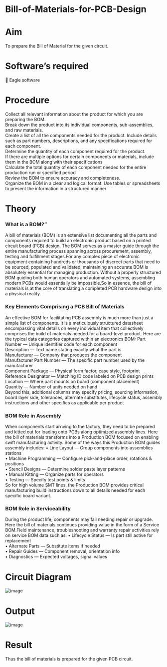 # Bill-of-Materials-for-PCB-Design
# Aim

To prepare the Bill of Material for the given circuit.

# Software’s required

	Eagle software

# Procedure

Collect all relevant information about the product for which you are preparing the BOM. </br>
Break down the product into its individual components, sub-assemblies, and raw materials. </br>
Create a list of all the components needed for the product. Include details such as part numbers, descriptions, and any specifications required for each component. </br>
Determine the quantity of each component required for the product. </br>
If there are multiple options for certain components or materials, include them in the BOM along with their specifications </br>
Calculate the total quantity of each component needed for the entire production run or specified period </br>
Review the BOM to ensure accuracy and completeness. </br>
Organize the BOM in a clear and logical format. Use tables or spreadsheets to present the information in a structured manner </br>

# Theory

### What is a BOM?”

A bill of materials (BOM) is an extensive list documenting all the parts and components required to build an electronic product based on a printed circuit board (PCB) design. The BOM serves as a master guide through the entire manufacturing process spanning across procurement, assembly, testing and fulfillment stages.For any complex piece of electronic equipment containing hundreds or thousands of discreet parts that need to be sourced, populated and validated, maintaining an accurate BOM is absolutely essential for managing production. Without a properly structured BOM guiding both human operators and automated systems, assembling modern PCBs would essentially be impossible.So in essence, the bill of materials is at the core of translating a completed PCB hardware design into a physical reality.

### Key Elements Comprising a PCB Bill of Materials

An effective BOM for facilitating PCB assembly is much more than just a simple list of components. It is a meticulously structured datasheet encompassing vital details on every individual item that collectively comprises the build of materials needed for a board-level product.
Here are the typical data categories captured within an electronics BOM:
Part Number — Unique identifier code for each component </br>
Description — Text name stating exactly what the part is </br>
Manufacturer — Company that produces the component </br>
Manufacturer Part Number — The specific part number used by the manufacturer </br>
Component Package — Physical form factor, case style, footprint </br>
Reference Designator — Matching ID code labeled on PCB design prints </br>
Location — Where part mounts on board (component placement) </br>
Quantity — Number of units needed on hand </br>
Beyond this, additional columns may specify pricing, sourcing information, board layer side, tolerances, alternate substitutes, lifecycle status, assembly instructions and other specifics as applicable per product

### BOM Role in Assembly

When components start arriving to the factory, they need to be prepared and kitted out for loading onto PCBs along optimized assembly lines. Here the bill of materials transforms into a Production BOM focused on enabling swift manufacturing activity.
Some of the ways this Production BOM guides assembly includes:
•	Line Layout — Group components into assemblies stations </br>
•	Machine Programming — Configure pick-and-place order, rotations & positions </br>
•	Stencil Designs — Determine solder paste layer patterns </br>
•	Manual Kitting — Organize parts for operators </br>
•	Testing — Specify test points & limits </br>
So for high volume SMT lines, the Production BOM provides critical manufacturing build instructions down to all details needed for each specific board variant.

### BOM Role in Serviceability

During the product life, components may fail needing repair or upgrade. Here the bill of materials continues providing value in the form of a Service BOM.Field maintenance, troubleshooting and warranty repair activities rely on service BOM data such as:
•	Lifecycle Status — Is part still active for replacement </br>
•	Alternate Parts — Substitute items if needed </br>
•	Repair Guides — Component removal, orientation info </br>
•	Diagnostics — Expected voltages, signal values </br>

# Circuit Diagram
![image](https://github.com/Raji1009/Bill-of-Materials-for-PCB-Design/assets/89059861/b6b1c16f-3dfa-4c0d-bf59-fd4c05bbc4ce)

# Output
![image](https://github.com/Raji1009/Bill-of-Materials-for-PCB-Design/assets/89059861/18d95315-6072-4553-8f7a-9ffced0ec89a)


# Result 
Thus the bill of materials is prepared for the given PCB circuit.


